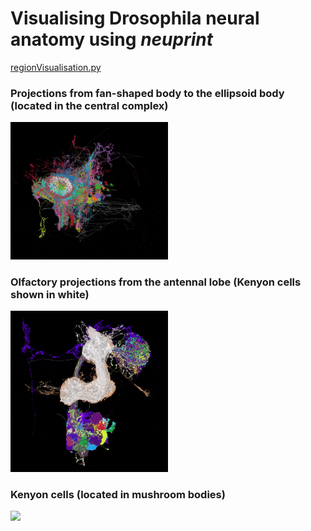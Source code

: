 # Visualising Drosophila neural anatomy using <i>neuprint</i>

<a href="https://github.com/michaelsmclayton/ComputationalNeuroscienceTools/blob/master/Janelia/neuprint/code/regionVisualisation.py">regionVisualisation.py</a>

### Projections from fan-shaped body to the ellipsoid body (located in the central complex)
<img width=50% src="./code/regionVisualisations/ellipsoidBodyProjections.gif"/><br>

### Olfactory projections from the antennal lobe (Kenyon cells shown in white) <br>
<img width=50% src="./code/regionVisualisations/antennalLobeProjections.gif"/><br>

### Kenyon cells (located in mushroom bodies) <br>
<img width=50% src="./code/regionVisualisations/kenyonCells.gif"/><br>